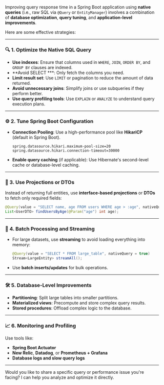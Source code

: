 Improving query response time in a Spring Boot application using **native queries** (i.e., raw SQL via `@Query` or `EntityManager`) involves a combination of **database optimization**, **query tuning**, and **application-level improvements**.

Here are some effective strategies:

---

### 🔍 1. **Optimize the Native SQL Query**
- **Use indexes**: Ensure that columns used in `WHERE`, `JOIN`, `ORDER BY`, and `GROUP BY` clauses are indexed.
- **Avoid SELECT ***: Only fetch the columns you need.
- **Limit result set**: Use `LIMIT` or pagination to reduce the amount of data returned.
- **Avoid unnecessary joins**: Simplify joins or use subqueries if they perform better.
- **Use query profiling tools**: Use `EXPLAIN` or `ANALYZE` to understand query execution plans.

---

### ⚙️ 2. **Tune Spring Boot Configuration**
- **Connection Pooling**: Use a high-performance pool like **HikariCP** (default in Spring Boot).
  ```properties
  spring.datasource.hikari.maximum-pool-size=20
  spring.datasource.hikari.connection-timeout=30000
  ```
- **Enable query caching** (if applicable): Use Hibernate's second-level cache or database-level caching.

---

### 🧠 3. **Use Projections or DTOs**
Instead of returning full entities, use **interface-based projections** or **DTOs** to fetch only required fields:
```java
@Query(value = "SELECT name, age FROM users WHERE age > :age", nativeQuery = true)
List<UserDTO> findUsersByAge(@Param("age") int age);
```

---

### 🧪 4. **Batch Processing and Streaming**
- For large datasets, use **streaming** to avoid loading everything into memory:
  ```java
  @Query(value = "SELECT * FROM large_table", nativeQuery = true)
  Stream<LargeEntity> streamAll();
  ```
- Use **batch inserts/updates** for bulk operations.

---

### 🛠️ 5. **Database-Level Improvements**
- **Partitioning**: Split large tables into smaller partitions.
- **Materialized views**: Precompute and store complex query results.
- **Stored procedures**: Offload complex logic to the database.

---

### 📈 6. **Monitoring and Profiling**
Use tools like:
- **Spring Boot Actuator**
- **New Relic**, **Datadog**, or **Prometheus + Grafana**
- **Database logs and slow query logs**

---

Would you like to share a specific query or performance issue you're facing? I can help you analyze and optimize it directly.
